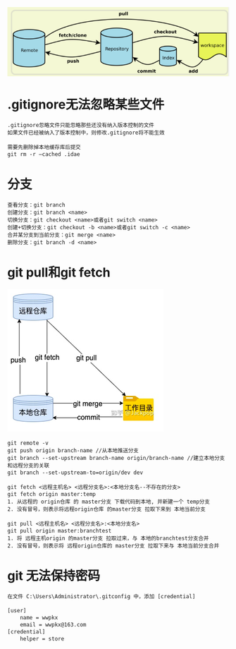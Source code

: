 ![](../photo/Pasted%20image%2020221101174211.png)

# .gitignore无法忽略某些文件
```
.gitignore忽略文件只能忽略那些还没有纳入版本控制的文件
如果文件已经被纳入了版本控制中，则修改.gitignore将不能生效

需要先删除掉本地缓存库后提交  
git rm -r –cached .idae
```

# 分支
```
查看分支：git branch
创建分支：git branch <name>
切换分支：git checkout <name>或者git switch <name>
创建+切换分支：git checkout -b <name>或者git switch -c <name>
合并某分支到当前分支：git merge <name>
删除分支：git branch -d <name>
```

# git pull和git fetch
![](../photo/Pasted%20image%2020221101174032.png)
```
git remote -v
git push origin branch-name //从本地推送分支
git branch --set-upstream branch-name origin/branch-name //建立本地分支和远程分支的关联
git branch --set-upstream-to=origin/dev dev

git fetch <远程主机名> <远程分支名>:<本地分支名--不存在的分支>
git fetch origin master:temp 
1. 从远程的 origin仓库 的 master分支 下载代码到本地, 并新建一个 temp分支
2. 没有冒号，则表示将远程origin仓库 的master分支 拉取下来到 本地当前分支

git pull <远程主机名> <远程分支名>:<本地分支名>
git pull origin master:branchtest
1. 将 远程主机origin 的master分支 拉取过来，与 本地的branchtest分支合并
2. 没有冒号，则表示将 远程origin仓库的 master分支 拉取下来与 本地当前分支合并
```

# git 无法保持密码
```
在文件 C:\Users\Administrator\.gitconfig 中，添加 [credential]

[user]
	name = wwpkx
	email = wwpkx@163.com
[credential]
	helper = store
```

